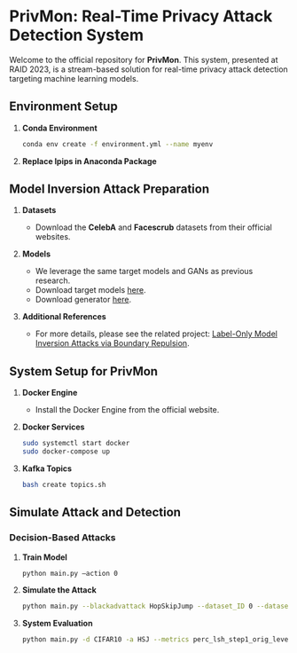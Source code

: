 # **PrivMon: Real-Time Privacy Attack Detection System**

Welcome to the official repository for **PrivMon**. This system, presented at RAID 2023, is a stream-based solution for real-time privacy attack detection targeting machine learning models.

## **Environment Setup**

1. **Conda Environment**
    ```bash
    conda env create -f environment.yml --name myenv
    ```

2. **Replace lpips in Anaconda Package**

## **Model Inversion Attack Preparation**

1. **Datasets**
    - Download the **CelebA** and **Facescrub** datasets from their official websites.

2. **Models**
    - We leverage the same target models and GANs as previous research. 
    - Download target models [here](https://drive.google.com/drive/folders/1U4gekn72UX_n1pHdm9GQUQwwYVDvpTfN).
    - Download generator [here](https://drive.google.com/drive/folders/1L3frX-CE4j36pe5vVWuy3SgKGS9kkA70?usp=sharing).

3. **Additional References**
    - For more details, please see the related project: [Label-Only Model Inversion Attacks via Boundary Repulsion](https://github.com/m-kahla/Label-Only-Model-Inversion-Attacks-via-Boundary-Repulsion).

## **System Setup for PrivMon**

1. **Docker Engine**
    - Install the Docker Engine from the official website.

2. **Docker Services**
    ```bash
    sudo systemctl start docker
    sudo docker-compose up
    ```

3. **Kafka Topics**
    ```bash
    bash create topics.sh
    ```

## **Simulate Attack and Detection**

### **Decision-Based Attacks**

1. **Train Model**
    ```bash
    python main.py –action 0
    ```

2. **Simulate the Attack**
    ```bash
    python main.py --blackadvattack HopSkipJump --dataset_ID 0 --datasets CIFAR10 --number_classes 10
    ```

3. **System Evaluation**
    ```bash
    python main.py -d CIFAR10 -a HSJ --metrics perc_lsh_step1_orig_level2
    ```
